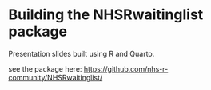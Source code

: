 
# Building the NHSRwaitinglist package

Presentation slides built using R and Quarto.

see the package here: https://github.com/nhs-r-community/NHSRwaitinglist/
